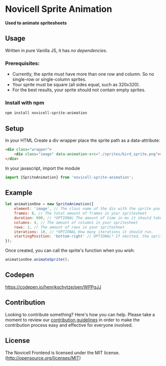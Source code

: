 # Novicell Sprite Animation

**Used to animate spritesheets**

## Usage

Written in pure Vanilla JS, it has _no dependencies_.

### Prerequisites:

-   Currently, the sprite must have more than one row and column. So no single-row or single-column sprites.
-   Your sprite must be square (all sides equal, such as 320x320).
-   For the best results, your sprite should not contain empty sprites.

### Install with npm

```bash
npm install novicell-sprite-animation
```

## Setup

In your HTML
Create a div wrapper place the sprite path as a data-attribute:

```html
<div class="wrapper">
    <div class="image" data-animation-src="./sprites/bird_sprite.png"></div>
</div>
```

In your javascript, import the module

```javascript
import {SpriteAnimation} from 'novicell-sprite-animation';
```

## Example

```javascript
let animationOne = new SpriteAnimation({
    element: 'image', // The class name of the div with the sprite you wish to animate
    frames: 8, // The total amount of frames in your spritesheet
    duration: 600, // *OPTIONAL The amount of time in ms it should take to finish one iteration of your sprite animation. defaults to 600
    columns: 4, // The amount of columns in your spritesheet
    rows: 2, // The amount of rows in your spritesheet
    iterations: 10, // *OPTIONAL How many iterations it should run.
    startingPosition: 'bottom-right' // OPTIONAL* If omitted, the spritesheet will animate from top left to bottom right by default.
});
```

Once created, you can call the sprite's function when you wish:

```javascript
animationOne.animateSprite();
```
## Codepen
https://codepen.io/henrikschytze/pen/WPPgJJ 

## Contribution

Looking to contribute something? Here's how you can help. Please take a moment to review our [contribution guidelines](https://github.com/Novicell/novicell-frontend/wiki/Contribution-guidelines) in order to make the contribution process easy and effective for everyone involved.

## License

The Novicell Frontend is licensed under the MIT license. (http://opensource.org/licenses/MIT)
